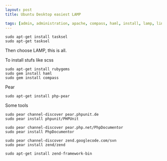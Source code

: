 ```yaml
---
layout: post
title: Ubuntu Desktop easiest LAMP

tags: [admin, administration, apache, compass, haml, install, lamp, linux, mysql, pear, phpdoc, phpdocumentor, phpunit, sass, scss, setup, ubuntu, zend]
---
```


    sudo apt-get install tasksel
    sudo apt-get tasksel

Then choose LAMP, this is all.

To install stufs like scss

    sudo apt-get install rubygems
    sudo gem install haml
    sudo gem install compass

Pear

    sudo apt-get install php-pear

Some tools

    sudo pear channel-discover pear.phpunit.de
    sudo pear install phpunit/PHPUnit

    sudo pear channel-discover pear.php.net/PhpDocumentor
    sudo pear install PhpDocumentor

    sudo pear channel-discover zend.googlecode.com/svn
    sudo pear install zend/zend

    sudo apt-get install zend-framework-bin

